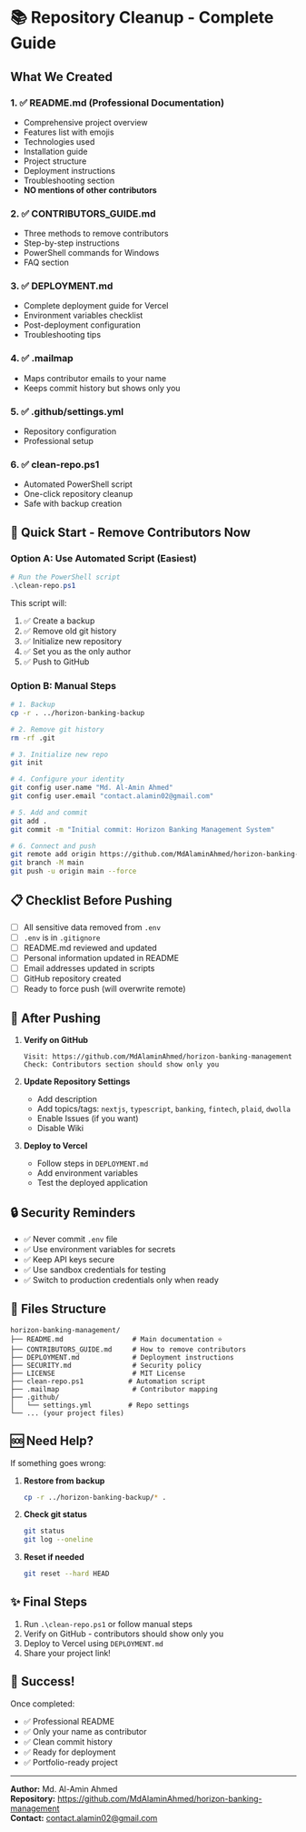 # 📚 Repository Cleanup - Complete Guide

## What We Created

### 1. ✅ README.md (Professional Documentation)
- Comprehensive project overview
- Features list with emojis
- Technologies used
- Installation guide
- Project structure
- Deployment instructions
- Troubleshooting section
- **NO mentions of other contributors**

### 2. ✅ CONTRIBUTORS_GUIDE.md
- Three methods to remove contributors
- Step-by-step instructions
- PowerShell commands for Windows
- FAQ section

### 3. ✅ DEPLOYMENT.md
- Complete deployment guide for Vercel
- Environment variables checklist
- Post-deployment configuration
- Troubleshooting tips

### 4. ✅ .mailmap
- Maps contributor emails to your name
- Keeps commit history but shows only you

### 5. ✅ .github/settings.yml
- Repository configuration
- Professional setup

### 6. ✅ clean-repo.ps1
- Automated PowerShell script
- One-click repository cleanup
- Safe with backup creation

## 🚀 Quick Start - Remove Contributors Now

### Option A: Use Automated Script (Easiest)

```powershell
# Run the PowerShell script
.\clean-repo.ps1
```

This script will:
1. ✅ Create a backup
2. ✅ Remove old git history
3. ✅ Initialize new repository
4. ✅ Set you as the only author
5. ✅ Push to GitHub

### Option B: Manual Steps

```bash
# 1. Backup
cp -r . ../horizon-banking-backup

# 2. Remove git history
rm -rf .git

# 3. Initialize new repo
git init

# 4. Configure your identity
git config user.name "Md. Al-Amin Ahmed"
git config user.email "contact.alamin02@gmail.com"

# 5. Add and commit
git add .
git commit -m "Initial commit: Horizon Banking Management System"

# 6. Connect and push
git remote add origin https://github.com/MdAlaminAhmed/horizon-banking-management.git
git branch -M main
git push -u origin main --force
```

## 📋 Checklist Before Pushing

- [ ] All sensitive data removed from `.env`
- [ ] `.env` is in `.gitignore`
- [ ] README.md reviewed and updated
- [ ] Personal information updated in README
- [ ] Email addresses updated in scripts
- [ ] GitHub repository created
- [ ] Ready to force push (will overwrite remote)

## 🎯 After Pushing

1. **Verify on GitHub**
   ```
   Visit: https://github.com/MdAlaminAhmed/horizon-banking-management
   Check: Contributors section should show only you
   ```

2. **Update Repository Settings**
   - Add description
   - Add topics/tags: `nextjs`, `typescript`, `banking`, `fintech`, `plaid`, `dwolla`
   - Enable Issues (if you want)
   - Disable Wiki

3. **Deploy to Vercel**
   - Follow steps in `DEPLOYMENT.md`
   - Add environment variables
   - Test the deployed application

## 🔒 Security Reminders

- ✅ Never commit `.env` file
- ✅ Use environment variables for secrets
- ✅ Keep API keys secure
- ✅ Use sandbox credentials for testing
- ✅ Switch to production credentials only when ready

## 📁 Files Structure

```
horizon-banking-management/
├── README.md                 # Main documentation ⭐
├── CONTRIBUTORS_GUIDE.md     # How to remove contributors
├── DEPLOYMENT.md             # Deployment instructions
├── SECURITY.md               # Security policy
├── LICENSE                   # MIT License
├── clean-repo.ps1           # Automation script
├── .mailmap                  # Contributor mapping
├── .github/
│   └── settings.yml         # Repo settings
└── ... (your project files)
```

## 🆘 Need Help?

If something goes wrong:

1. **Restore from backup**
   ```bash
   cp -r ../horizon-banking-backup/* .
   ```

2. **Check git status**
   ```bash
   git status
   git log --oneline
   ```

3. **Reset if needed**
   ```bash
   git reset --hard HEAD
   ```

## ✨ Final Steps

1. Run `.\clean-repo.ps1` or follow manual steps
2. Verify on GitHub - contributors should show only you
3. Deploy to Vercel using `DEPLOYMENT.md`
4. Share your project link!

## 🎉 Success!

Once completed:
- ✅ Professional README
- ✅ Only your name as contributor
- ✅ Clean commit history
- ✅ Ready for deployment
- ✅ Portfolio-ready project

---

**Author:** Md. Al-Amin Ahmed  
**Repository:** https://github.com/MdAlaminAhmed/horizon-banking-management  
**Contact:** contact.alamin02@gmail.com
